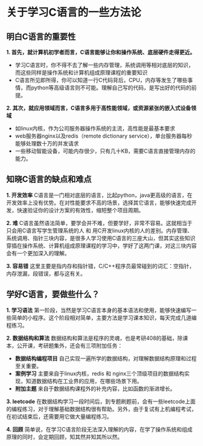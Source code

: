 # 关于学习C语言的一些方法论
## 明白C语言的重要性
**1. 首先，就计算机初学者而言，C语言能够让你和操作系统、底层硬件走得更近。**
 * 学习C语言时，你不得不去了解一些内存管理，系统调用等相对底层的知识，而这些同样是操作系统和计算机组成原理课程的重要知识
 * C语言所见即所得，你可以知道一行C代码背后，CPU，内存等发生了哪些事情，而python等高级语言则不可能。理解自己写的代码，是写出好的代码的前提。

**2. 其次，就应用领域而言，C语言多用于高性能领域，或资源紧张的嵌入式设备领域**
 * 如linux内核，作为公司服务器操作系统的主流，高性能是最基本要求
 * web服务器nginx以及redis（remote dictionary service），单台服务器每秒能够处理数十万的并发请求
 * 一些移动智能设备，可能内存很少，只有几十KB，需要C语言直接管理内存的能力。

## 知晓C语言的缺点和难点
**1. 开发效率** C语言是一门相对底层的语言，比起python，java更高级的语言，在开发效率上没有优势。在对性能要求不高的场景，选择其它语言，能够快速完成开发，快速验证你的设计方案的有效性，缩短整个项目周期。

**2. 难** C语言虽然语法简单，要学会并不难，但要学好，非常不容易。这就相当于只会用C语言写学生管理系统的人 和 用C开发linux内核的人的差别。内存管理、系统调用、指针三块内容，是很多人学习使用C语言的三座大山，但其实这些知识穿插在操作系统、计算机组成原理课程的学习中，学好了这两门课，对这三块内容会有一个更加深入的理解。

**3. 容易错** 这里主要是指内存和指针错，C/C++程序员最常碰到的词汇：空指针，内存泄漏，段错误，都与这有关。

## 学好C语言，要做些什么？
**1. 学习语法** 第一阶段，当然是学习C语言本身的基本语法和使用，能够快速编写一些简单的小程序。这个阶段相对简单，主要方法是学习课本知识，每天完成几道编程练习。

**2. 数据结构和算法** 数据结构和算法是程序的灵魂，也是考研408的基础，除课本，公开课，考研题集外，还会有三项附加任务：
 * **数据结构编程项目** 自己实现一遍所学的数据结构，对理解数据结构原理和过程至关重要。
 * **案例学习** 主要来自于linux内核，redis 和 nginx三个顶级项目的数据结构实现，知道数据结构在工业界的应用，在哪些场景下用。
 * **附加主题** 来自于数据结构课程外的补充内容，比如函数的渐进增长。

**3. leetcode** 在数据结构学习一段时间后，到专题刷题前，会有一些leetcode上面的编程练习，对于理解基础数据结构很有帮助。另外，由于复试有上机编程考试，在初试结束后，还需要用它做大量编程练习。

**4. 回顾** 简单说，在学习C语言阶段无法深入理解的内容，在学了操作系统和组成原理的同时，会定期回顾，知其然并知其所以然。
